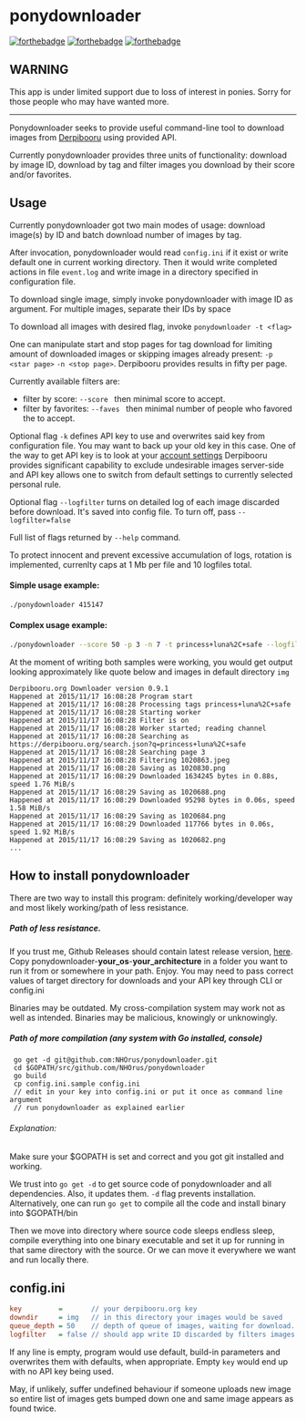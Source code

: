 ponydownloader
==============

[![forthebadge](http://forthebadge.com/images/badges/fuck-it-ship-it.svg)](http://forthebadge.com) [![forthebadge](http://forthebadge.com/images/badges/oooo-kill-em.svg)](http://forthebadge.com) [![forthebadge](http://forthebadge.com/images/badges/uses-badges.svg)](http://forthebadge.com)

WARNING
-------

This app is under limited support due to loss of interest in ponies. Sorry for those people who may have wanted more.

---

Ponydownloader seeks to provide useful command-line tool to download images from [Derpibooru](https://derpibooru.org) using provided API.

Currently ponydownloader provides three units of functionality: download by image ID, download by tag and filter images you download by their score and/or favorites.

Usage
-----

Currently ponydownloader got two main modes of usage: download image(s) by ID and batch download number of images by tag.

After invocation, ponydownloader would read `config.ini` if it exist or write default one in current working directory. Then it would write completed actions in file `event.log` and write image in a directory specified in configuration file.

To download single image, simply invoke ponydownloader with image ID as argument. For multiple images, separate their IDs by space

To download all images with desired flag, invoke `ponydownloader -t <flag>`

One can manipulate start and stop pages for tag download for limiting amount of downloaded images or skipping images already present: `-p <star page>` `-n <stop page>`. Derpibooru provides results in fifty per page.

Currently available filters are:
-  filter by score: `--score ` then minimal score to accept.
-  filter by favorites: `--faves ` then minimal number of people who favored the to accept.

Optional flag `-k` defines API key to use and overwrites said key from configuration file. You may want to back up your old key in this case. One of the way to get API key is to look at your [account settings](https://derpibooru.org/users/edit)
Derpibooru provides significant capability to exclude undesirable images server-side and API key allows one to switch from default settings to currently selected personal rule.

Optional flag `--logfilter` turns on detailed log of each image discarded before download. It's saved into config file. To turn off, pass `--logfilter=false`

Full list of flags returned by `--help` command.

To protect innocent and prevent excessive accumulation of logs, rotation is implemented, currenlty caps at 1 Mb per file and 10 logfiles total.

#### Simple usage example:
```bash
./ponydownloader 415147
```

#### Complex usage example:
```bash
./ponydownloader --score 50 -p 3 -n 7 -t princess+luna%2C+safe --logfilter=true
```
At the moment of writing both samples were working, you would get output looking approximately like quote below and images in default directory `img`

```
Derpibooru.org Downloader version 0.9.1
Happened at 2015/11/17 16:08:28 Program start
Happened at 2015/11/17 16:08:28 Processing tags princess+luna%2C+safe
Happened at 2015/11/17 16:08:28 Starting worker
Happened at 2015/11/17 16:08:28 Filter is on
Happened at 2015/11/17 16:08:28 Worker started; reading channel
Happened at 2015/11/17 16:08:28 Searching as https://derpibooru.org/search.json?q=princess+luna%2C+safe
Happened at 2015/11/17 16:08:28 Searching page 3
Happened at 2015/11/17 16:08:28 Filtering 1020863.jpeg
Happened at 2015/11/17 16:08:28 Saving as 1020830.png
Happened at 2015/11/17 16:08:29 Downloaded 1634245 bytes in 0.88s, speed 1.76 MiB/s
Happened at 2015/11/17 16:08:29 Saving as 1020688.png
Happened at 2015/11/17 16:08:29 Downloaded 95298 bytes in 0.06s, speed 1.58 MiB/s
Happened at 2015/11/17 16:08:29 Saving as 1020684.png
Happened at 2015/11/17 16:08:29 Downloaded 117766 bytes in 0.06s, speed 1.92 MiB/s
Happened at 2015/11/17 16:08:29 Saving as 1020682.png
...
```

## How to install ponydownloader

There are two way to install this program: definitely working/developer way and most likely working/path of less resistance.

##### Path of less resistance.

If you trust me, Github Releases should contain latest release version, [here](https://github.com/NHOrus/ponydownloader/releases). Copy ponydownloader-**your_os**-**your_architecture** in a folder you want to run it from or somewhere in your path. Enjoy. You may need to pass correct values of target directory for downloads and your API key through CLI or config.ini

Binaries may be outdated. My cross-compilation system may work not as well as intended. Binaries may be malicious, knowingly or unknowingly.

##### Path of more compilation (any system with Go installed, console)

```
 go get -d git@github.com:NHOrus/ponydownloader.git
 cd $GOPATH/src/github.com/NHOrus/ponydownloader
 go build
 cp config.ini.sample config.ini
 // edit in your key into config.ini or put it once as command line argument
 // run ponydownloader as explained earlier
```

###### Explanation:

Make sure your $GOPATH is set and correct and you got git installed and working.

We trust into `go get -d` to get source code of ponydownloader and all dependencies. Also, it updates them. `-d` flag  prevents installation. Alternatively, one can run `go get` to compile all the code and install binary into $GOPATH/bin

Then we move into directory where source code sleeps endless sleep, compile everything into one binary executable and set it up for running in that same directory with the source. Or we can move it everywhere we want and run locally there.

config.ini
----------

```config.ini
key			=		// your derpibooru.org key
downdir		= img	// in this directory your images would be saved
queue_depth	= 50	// depth of queue of images, waiting for download. Default value - one search page
logfilter	= false	// should app write ID discarded by filters images in log
```

If any line is empty, program would use default, build-in parameters and overwrites them with defaults, when appropriate. Empty `key` would end up with no API key being used.

May, if unlikely, suffer undefined behaviour if someone uploads new image so entire list of images gets bumped down one and same image appears as found twice.
